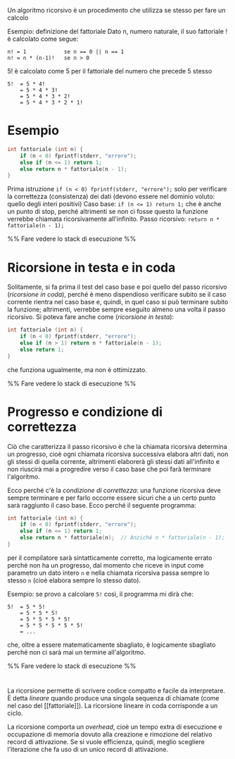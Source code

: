 Un algoritmo ricorsivo è un procedimento che utilizza se stesso per fare un calcolo

Esempio: definizione del fattoriale
Dato n, numero naturale, il suo fattoriale ! è calcolato come segue:
```
n! = 1            se n == 0 || n == 1
n! = n * (n-1)!   se n > 0
```

5! è calcolato come 5 per il fattoriale del numero che precede 5 stesso
```
5!	= 5 * 4!
	= 5 * 4 * 3!
	= 5 * 4 * 3 * 2!
	= 5 * 4 * 3 * 2 * 1!
```

# Esempio

```c
int fattoriale (int n) {
	if (n < 0) fprintf(stderr, "errore");
	else if (n <= 1) return 1;
	else return n * fattoriale(n - 1);
}
```

Prima istruzione `if (n < 0) fprintf(stderr, "errore");` solo per verificare la correttezza (consistenza) dei dati (devono essere nel dominio voluto: quello degli interi positivi)
Caso base: `if (n <= 1) return 1;` che è anche un punto di stop, perché altrimenti se non ci fosse questo la funzione verrebbe chiamata ricorsivamente all'infinito.
Passo ricorsivo: `return n * fattoriale(n - 1);`

%% Fare vedere lo stack di esecuzione %%

# Ricorsione in testa e in coda

Solitamente, si fa prima il test del caso base e poi quello del passo ricorsivo (_ricorsione in coda_), perché è meno dispendioso verificare subito se il caso corrente rientra nel caso base e, quindi, in quel caso si può terminare subito la funzione; altrimenti, verrebbe sempre eseguito almeno una volta il passo ricorsivo. Si poteva fare anche come (_ricorsione in testa_):
```c
int fattoriale (int n) {
	if (n < 0) fprintf(stderr, "errore");
	else if (n > 1) return n * fattoriale(n - 1);
	else return 1;
}
```
che funziona ugualmente, ma non è ottimizzato.

%% Fare vedere lo stack di esecuzione %%

# Progresso e condizione di correttezza

Ciò che caratterizza il passo ricorsivo è che la chiamata ricorsiva determina un progresso, cioè ogni chiamata ricorsiva successiva elabora altri dati, non gli stessi di quella corrente, altrimenti elaborerà gli stessi dati all'infinito e non riuscirà mai a progredire verso il caso base che poi farà terminare l'algoritmo.

Ecco perché c'è la _condizione di correttezza_: una funzione ricorsiva deve sempre terminare e per farlo occorre essere sicuri che a un certo punto sarà raggiunto il caso base. Ecco perché il seguente programma:
```c
int fattoriale (int n) {
	if (n < 0) fprintf(stderr, "errore");
	else if (n <= 1) return 1;
	else return n * fattoriale(n);  // Anziché n * fattoriale(n - 1);
}
```
per il compilatore sarà sintatticamente corretto, ma logicamente errato perché non ha un progresso, dal momento che riceve in input come parametro un dato intero `n` e nella chiamata ricorsiva passa sempre lo stesso `n` (cioè elabora sempre lo stesso dato).

Esempio: se provo a calcolare `5!` così, il programma mi dirà che:
```
5!	= 5 * 5!
	= 5 * 5 * 5!
	= 5 * 5 * 5 * 5!
	= 5 * 5 * 5 * 5 * 5!
	= ...
```
che, oltre a essere matematicamente sbagliato, è logicamente sbagliato perché non ci sarà mai un termine all'algoritmo.

%% Fare vedere lo stack di esecuzione %%

# 

La ricorsione permette di scrivere codice compatto e facile da interpretare. È detta _lineare_ quando produce una singola sequenza di chiamate (come nel caso del [[fattoriale]]). La ricorsione lineare in coda corrisponde a un ciclo.

La ricorsione comporta un _overhead_, cioè un tempo extra di esecuzione e occupazione di memoria dovuto alla creazione e rimozione del relativo record di attivazione. Se si vuole efficienza, quindi, meglio scegliere l'iterazione che fa uso di un unico record di attivazione.